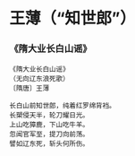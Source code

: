 # 王薄（“知世郎”）

### 《隋大业长白山谣》

```
《隋大业长白山谣》
（无向辽东浪死歌）
〔隋唐〕王薄

长白山前知世郎，纯着红罗绵背裆。
长槊侵天半，轮刀耀日光。
上山吃獐鹿，下山吃牛羊。
忽闻官军至，提刀向前荡。
譬如辽东死，斩头何所伤。
```
